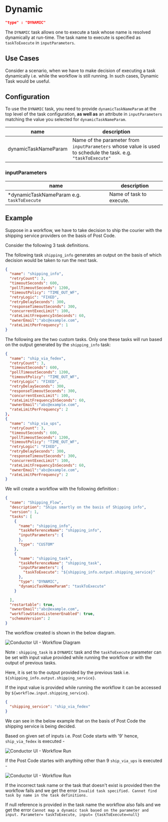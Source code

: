 # Dynamic
```json
"type" : "DYNAMIC"
```
The `DYNAMIC` task allows one to execute a task whose name is resolved dynamically at run-time.
The task name to execute is specified as `taskToExecute` in `inputParameters`.

## Use Cases 

Consider a scenario, when we have to make decision of executing a task dynamically i.e. while the workflow is still
running. In such cases, Dynamic Task would be useful.

## Configuration
To use the `DYNAMIC` task, you need to provide `dynamicTaskNameParam` at the top level of the task configuration, **as well as** an attribute in `inputParameters` matching the value you selected for `dynamicTaskNameParam`.

| name                 | description                                                                                                   |
| -------------------- | ------------------------------------------------------------------------------------------------------------- |
| dynamicTaskNameParam | Name of the parameter from `inputParameters` whose value is used to schedule the task. e.g. `"taskToExecute"` |

### inputParameters
| name                                      | description              |
| ----------------------------------------- | ------------------------ |
| *dynamicTaskNameParam e.g. `taskToExecute` | Name of task to execute. |


## Example

Suppose in a workflow, we have to take decision to ship the courier with the shipping
service providers on the basis of Post Code.

Consider the following 3 task definitions.

The following task `shipping_info` generates an output on the basis of which decision would be
taken to run the next task.

```json
{
  "name": "shipping_info",
  "retryCount": 3,
  "timeoutSeconds": 600,
  "pollTimeoutSeconds": 1200,
  "timeoutPolicy": "TIME_OUT_WF",
  "retryLogic": "FIXED",
  "retryDelaySeconds": 300,
  "responseTimeoutSeconds": 300,
  "concurrentExecLimit": 100,
  "rateLimitFrequencyInSeconds": 60,
  "ownerEmail":"abc@example.com",
  "rateLimitPerFrequency": 1
}
```

The following are the two custom tasks. Only one these tasks will run based on the output generated by the `shipping_info` task:

```json
{
  "name": "ship_via_fedex",
  "retryCount": 3,
  "timeoutSeconds": 600,
  "pollTimeoutSeconds": 1200,
  "timeoutPolicy": "TIME_OUT_WF",
  "retryLogic": "FIXED",
  "retryDelaySeconds": 300,
  "responseTimeoutSeconds": 300,
  "concurrentExecLimit": 100,
  "rateLimitFrequencyInSeconds": 60,
  "ownerEmail":"abc@example.com",
  "rateLimitPerFrequency": 2
},
{
  "name": "ship_via_ups",
  "retryCount": 3,
  "timeoutSeconds": 600,
  "pollTimeoutSeconds": 1200,
  "timeoutPolicy": "TIME_OUT_WF",
  "retryLogic": "FIXED",
  "retryDelaySeconds": 300,
  "responseTimeoutSeconds": 300,
  "concurrentExecLimit": 100,
  "rateLimitFrequencyInSeconds": 60,
  "ownerEmail":"abc@example.com",
  "rateLimitPerFrequency": 2
}
```

We will create a workflow with the following definition :

```json
{
  "name": "Shipping_Flow",
  "description": "Ships smartly on the basis of Shipping info",
  "version": 1,
  "tasks": [
    {
      "name": "shipping_info",
      "taskReferenceName": "shipping_info",
      "inputParameters": {
      },
      "type": "CUSTOM"
    },
    {
      "name": "shipping_task",
      "taskReferenceName": "shipping_task",
      "inputParameters": {
        "taskToExecute": "${shipping_info.output.shipping_service}"
      },
      "type": "DYNAMIC",
      "dynamicTaskNameParam": "taskToExecute"
    }

  ],
  "restartable": true,
  "ownerEmail":"abc@example.com",
  "workflowStatusListenerEnabled": true,
  "schemaVersion": 2
}
```

The workflow created is shown in the below diagram.


![Conductor UI - Workflow Diagram](ShippingWorkflow.png)


Note : `shipping_task` is a `DYNAMIC` task and the `taskToExecute` parameter can be set
with input value provided while running the workflow or with the output of previous tasks.

Here, it is set to the output provided by the previous task i.e. `${shipping_info.output.shipping_service}`.

If the input value is provided while running the workflow it can be accessed by `${workflow.input.shipping_service}`.

```json
{
  "shipping_service": "ship_via_fedex"
}
```

We can see in the below example that on the basis of Post Code the shipping service is being decided.

Based on given set of inputs i.e. Post Code starts with '9' hence, `ship_via_fedex` is executed -

![Conductor UI - Workflow Run](ShippingWorkflowRunning.png)

If the Post Code startes with anything other than 9 `ship_via_ups` is executed -

![Conductor UI - Workflow Run](ShippingWorkflowUPS.png)

If the incorrect task name or the task that doesn't exist is provided then the workflow fails and
we get the error `Invalid task specified. Cannot find task by name in the task definitions.`

If null reference is provided in the task name the workflow also fails and we get the
error `Cannot map a dynamic task based on the parameter and input. Parameter= taskToExecute, input= {taskToExecute=null}`
